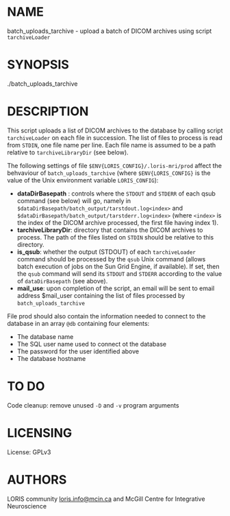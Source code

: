 # NAME

batch\_uploads\_tarchive - upload a batch of DICOM archives using script
`tarchiveLoader`

# SYNOPSIS

./batch\_uploads\_tarchive

# DESCRIPTION

This script uploads a list of DICOM archives to the database by calling script
`tarchiveLoader` on each file in succession. The list of files to process is read 
from `STDIN`, one file name per line. Each file name is assumed to be a path
relative to `tarchiveLibraryDir` (see below).

The following settings of file `$ENV{LORIS_CONFIG}/.loris-mri/prod` affect the 
behvaviour of `batch_uploads_tarchive` (where `$ENV{LORIS_CONFIG}` is the
value of the Unix environment variable `LORIS_CONFIG`):

- **dataDirBasepath** : controls where the `STDOUT` and `STDERR` of each qsub
command (see below) will go, namely in
  `$dataDirBasepath/batch_output/tarstdout.log<index>` and
  `$dataDirBasepath/batch_output/tarstderr.log<index>`
  (where `<index>` is the index of the DICOM archive processed, the
  first file having index 1).
- **tarchiveLibraryDir**: directory that contains the DICOM archives to process.
The path of the files listed on `STDIN` should be relative to this directory.
- **is\_qsub**: whether the output (STDOUT) of each `tarchiveLoader` command
should be processed by the `qsub` Unix command (allows batch execution of jobs
on the Sun Grid Engine, if available). If set, then the `qsub` command will
send its `STDOUT` and `STDERR` according to the value of `dataDirBasepath`
(see above).
- **mail\_use**: upon completion of the script, an email will be sent to email address
  $mail\_user containing the list of files processed by `batch_uploads_tarchive`

File prod should also contain the information needed to connect to the database in an
array `@db` containing four elements:

- The database name
- The SQL user name used to connect ot the database
- The password for the user identified above
- The database hostname

# TO DO

Code cleanup: remove unused `-D` and `-v` program arguments

# LICENSING

License: GPLv3

# AUTHORS

LORIS community <loris.info@mcin.ca> and McGill Centre for Integrative
Neuroscience
